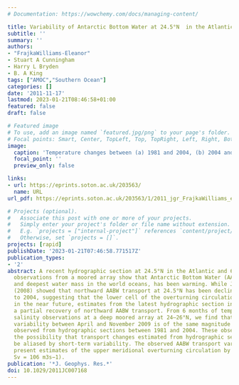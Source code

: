 ```yaml
---
# Documentation: https://wowchemy.com/docs/managing-content/

title: Variability of Antarctic Bottom Water at 24.5°N  in the Atlantic
subtitle: ''
summary: ''
authors:
- "FrajkaWilliams-Eleanor"
- Stuart A Cunningham
- Harry L Bryden
- B. A King
tags: ["AMOC","Southern Ocean"]
categories: []
date: '2011-11-17'
lastmod: 2023-01-21T08:46:58+01:00
featured: false
draft: false

# Featured image
# To use, add an image named `featured.jpg/png` to your page's folder.
# Focal points: Smart, Center, TopLeft, Top, TopRight, Left, Right, BottomLeft, Bottom, BottomRight.
image:
  caption: 'Temperature changes between (a) 1981 and 2004, (b) 2004 and 2010, and (c) 1981 and 2010, calculated as modern minus older. Red regions indicate warming while blue regions indicate cooling. Temperatures were first gridded for each hydrographic section data onto a fine pressure-longitude grid before differencing. Isotherms contoured are the mean isotherm depths (in dbar) from the sections 1981, 1992, 1998, 2004, and 2010 at 0.5° intervals in solid black, and between 1.5°C and 2.0°C at 0.1°C intervals in dashed black.'
  focal_point: ''
  preview_only: false

links:
- url: https://eprints.soton.ac.uk/203563/
  name: URL
url_pdf: https://eprints.soton.ac.uk/203563/1/2011_jgr_FrajkaWilliams_etal_Variability_of_AABW_at_24.5N.pdf

# Projects (optional).
#   Associate this post with one or more of your projects.
#   Simply enter your project's folder or file name without extension.
#   E.g. `projects = ["internal-project"]` references `content/project/deep-learning/index.md`.
#   Otherwise, set `projects = []`.
projects: [rapid]
publishDate: '2023-01-21T07:46:58.771517Z'
publication_types:
- '2'
abstract: A recent hydrographic section at 24.5°N in the Atlantic and 6 months of
  observations from a moored array show that Antarctic Bottom Water (AABW), the densest
  and deepest water mass in the world oceans, has been warming. While Johnson et al.
  (2008) showed that northward AABW transport at 24.5°N has been declining from 1981
  to 2004, suggesting that the lower cell of the overturning circulation could halt
  in the near future, estimates from the latest hydrographic section in 2010 indicate
  a partial recovery of northward AABW transport. From 6 months of temperature and
  salinity observations at a deep moored array at 24–26°N, we find that short-term
  variability between April and November 2009 is of the same magnitude as the changes
  observed from hydrographic sections between 1981 and 2004. These observations highlight
  the possibility that transport changes estimated from hydrographic sections may
  be aliased by short-term variability. The observed AABW transport variability affects
  present estimates of the upper meridional overturning circulation by ±0.4 Sv (1
  Sv = 106 m3s−1).
publication: '*J. Geophys. Res.*'
doi: 10.1029/2011JC007168
---
```

